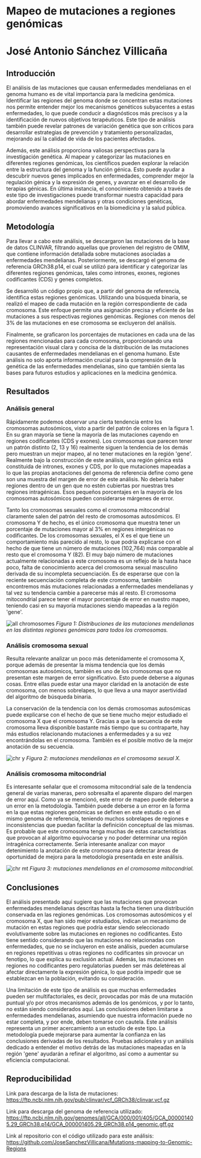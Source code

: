# Mapeo de mutaciones a regiones genómicas

# José Antonio Sánchez Villicaña

## Introducción

El análisis de las mutaciones que causan enfermedades mendelianas en el genoma humano es de vital importancia para la medicina genómica. Identificar las regiones del genoma donde se concentran estas mutaciones nos permite entender mejor los mecanismos genéticos subyacentes a estas enfermedades, lo que puede conducir a diagnósticos más precisos y a la identificación de nuevos objetivos terapéuticos. Este tipo de análisis también puede revelar patrones de variación genética que son críticos para desarrollar estrategias de prevención y tratamiento personalizadas, mejorando así la calidad de vida de los pacientes afectados.

Además, este análisis proporciona valiosas perspectivas para la investigación genética. Al mapear y categorizar las mutaciones en diferentes regiones genómicas, los científicos pueden explorar la relación entre la estructura del genoma y la función génica. Esto puede ayudar a descubrir nuevos genes implicados en enfermedades, comprender mejor la regulación génica y la expresión de genes, y avanzar en el desarrollo de terapias génicas. En última instancia, el conocimiento obtenido a través de este tipo de investigaciones puede transformar nuestra capacidad para abordar enfermedades mendelianas y otras condiciones genéticas, promoviendo avances significativos en la biomedicina y la salud pública.

## Metodología

Para llevar a cabo este análisis, se descargaron las mutaciones de la base de datos CLINVAR, filtrando aquellas que provienen del registro de OMIM, que contiene información detallada sobre mutaciones asociadas a enfermedades mendelianas. Posteriormente, se descargó el genoma de referencia GRCh38.p14, el cual se utilizó para identificar y categorizar las diferentes regiones genómicas, tales como intrones, exones, regiones codificantes (CDS) y genes completos.

Se desarrolló un código propio que, a partir del genoma de referencia, identifica estas regiones genómicas. Utilizando una búsqueda binaria, se realizó el mapeo de cada mutación en la región correspondiente de cada cromosoma. Este enfoque permite una asignación precisa y eficiente de las mutaciones a sus respectivas regiones genómicas. Regiones con menos del 3% de las mutaciones en ese cromosoma se excluyeron del análisis.

Finalmente, se graficaron los porcentajes de mutaciones en cada una de las regiones mencionadas para cada cromosoma, proporcionando una representación visual clara y concisa de la distribución de las mutaciones causantes de enfermedades mendelianas en el genoma humano. Este análisis no solo aporta información crucial para la comprensión de la genética de las enfermedades mendelianas, sino que también sienta las bases para futuros estudios y aplicaciones en la medicina genómica.

## Resultados

### Análisis general

Rápidamente podemos observar una cierta tendencia entre los cromosomas autosómicos, visto a partir del patrón de colores en la figura 1. En su gran mayoría se tiene la mayoría de las mutaciones cayendo en regiones codificantes (CDS y exones). Los cromosomas que parecen tener un patrón distinto (2, 13 y 16) realmente siguen la tendencia de los demás pero muestran un mejor mapeo, al no tener mutaciones en la región 'gene'. Realmente bajo la construcción de este análisis, una región génica está constituida de intrones, exones y CDS, por lo que mutaciones mapeadas a lo que las propias anotaciones del genoma de referencia define como gene son una muestra del margen de error de este análisis. No debería haber regiones dentro de un gen que no estén cubiertas por nuestras tres regiones intragénicas. Esos pequeños porcentajes en la mayoría de los cromosomas autosómicos pueden considerarse márgenes de error.

Tanto los cromosomas sexuales como el cromosoma mitocondrial claramente salen del patrón del resto de cromosomas autosómicos. El cromosoma Y de hecho, es el único cromosoma que muestra tener un porcentaje de mutaciones mayor al 3% en regiones intergénicas no codificantes. De los cromosomas sexuales, el X es el que tiene un comportamiento más parecido al resto, lo que podría explicarse con el hecho de que tiene un número de mutaciones (102,764) más comparable al resto que el cromosoma Y (82). El muy bajo número de mutaciones actualmente relacionadas a este cromosoma es un reflejo de la hasta hace poco, falta de conocimiento acerca del cromosoma sexual masculino derivada de su incompleta secuenciación. Es de esperarse que con la reciente secuenciación completa de este cromosoma, también encontremos más mutaciones relacionadas a enfermedades mendelianas y tal vez su tendencia cambie a parecerse más al resto. El cromosoma mitocondrial parece tener el mayor porcentaje de error en nuestro mapeo, teniendo casi en su mayoría mutaciones siendo mapeadas a la región 'gene'.

![all chromosomes](./results/all_no_frames.png)
_Figura 1: Distribuciones de las mutaciones mendelianas en las distintas regiones genómicas para todos los cromosomas._

### Análisis cromosoma sexual

Resulta relevante analizar un poco más detenidamente el cromosoma X, porque además de presentar la misma tendencia que los demás cromosomas autosómicos, también es uno de los cromosomas que no presentan este margen de error significativo. Esto puede deberse a algunas cosas. Entre ellas puede estar una mayor claridad en la anotación de este cromosoma, con menos sobrelapes, lo que lleva a una mayor asertividad del algoritmo de búsqueda binaria.

La conservación de la tendencia con los demás cromosomas autosómicas puede explicarse con el hecho de que se tiene mucho mejor estudiado el cromosoma X que el cromosoma Y. Gracias a que la secuencia de este cromosoma lleva disponible bastante más tiempo que su contraparte, hay más estudios relacionando mutaciones a enfermedades y a su vez encontrándolas en el cromosoma. También es el posible motivo de la mejor anotación de su secuencia. 

![chr y](./results/x.png)
_Figura 2: mutaciones mendelianas en el cromosoma sexual X._

### Análisis cromosoma mitocondrial

Es interesante señalar que el cromosoma mitocondrial sale de la tendencia general de varias maneras, pero sobresalta el aparente disparo del margen de error aquí. Como ya se mencionó, este error de mapeo puede deberse a un error en la metodología. También puede deberse a un error en la forma en la que estas regiones genómicas se definen en este estudio o en el mismo genoma de referencia, teniendo muchos sobrelapes de regiones e inconsistencias que puedan facilitar la definición conceptual de las mismas. Es probable que este cromosoma tenga muchas de estas características que provocan al algoritmo equivocarse y no poder determinar una región intragénica correctamente. Sería interesante analizar con mayor detenimiento la anotación de este cromosoma para detectar áreas de oportunidad de mejora para la metodología presentada en este análisis.

![chr mt](./results/mt.png)
_Figura 3: mutaciones mendelianas en el cromosoma mitocondrial._

## Conclusiones

El análisis presentado aquí sugiere que las mutaciones que provocan enfermedades mendelianas descritas hasta la fecha tienen una distribución conservada en las regiones genómicas. Los cromosomas autosómicos y el cromosoma X, que han sido mejor estudiados, indican un mecanismo de mutación en estas regiones que podría estar siendo seleccionado evolutivamente sobre las mutaciones en regiones no codificantes. Esto tiene sentido considerando que las mutaciones no relacionadas con enfermedades, que no se incluyeron en este análisis, pueden acumularse en regiones repetitivas u otras regiones no codificantes sin provocar un fenotipo, lo que explica su exclusión actual. Además, las mutaciones en regiones no codificantes pero regulatorias pueden ser más deletéreas al afectar directamente la expresión génica, lo que podría impedir que se establezcan en la población, evitando su consideración.

Una limitación de este tipo de análisis es que muchas enfermedades pueden ser multifactoriales, es decir, provocadas por más de una mutación puntual y/o por otros mecanismos además de los genómicos, y por lo tanto, no están siendo considerados aquí. Las conclusiones deben limitarse a enfermedades mendelianas, asumiendo que nuestra información puede no estar completa, y por ende, deben tomarse con cautela. Este análisis representa un primer acercamiento a un estudio de este tipo. La metodología puede mejorarse para aumentar la confianza en las conclusiones derivadas de los resultados. Pruebas adicionales y un análisis dedicado a entender el motivo detrás de las mutaciones mapeadas en la región 'gene' ayudarán a refinar el algoritmo, así como a aumentar su eficiencia computacional.

## Reproducibilidad

Link para descarga de la lista de mutaciones: https://ftp.ncbi.nlm.nih.gov/pub/clinvar/vcf_GRCh38/clinvar.vcf.gz

Link para descarga del genoma de referencia utilizado: https://ftp.ncbi.nlm.nih.gov/genomes/all/GCA/000/001/405/GCA_000001405.29_GRCh38.p14/GCA_000001405.29_GRCh38.p14_genomic.gff.gz

Link al repositorio con el código utilizado para este análisis: https://github.com/JoseSanchezVillicana/Mutations-mapping-to-Genomic-Regions

